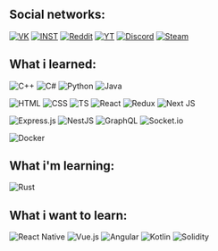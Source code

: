 ## Social networks:
[![VK](https://img.shields.io/badge/вконтакте-%232E87FB.svg?&style=for-the-badge&logo=vk&logoColor=white)](https://vk.com/swbuwk)
[![INST](https://img.shields.io/badge/Instagram-E4405F?style=for-the-badge&logo=instagram&logoColor=white)](http://instagram.com/swbuwk?utm_source=qr)
[![Reddit](https://img.shields.io/badge/Reddit-FF4500?style=for-the-badge&logo=reddit&logoColor=white)](https://www.reddit.com/user/swbuwk)
[![YT](https://img.shields.io/badge/YouTube-FF0000?style=for-the-badge&logo=youtube&logoColor=white)](https://www.youtube.com/channel/UCfhHgcFKPNA3lxAtKg_ixng)
[![Discord](https://img.shields.io/badge/Discord-7289DA?style=for-the-badge&logo=discord&logoColor=white)](https://discordapp.com/users/473799916851036161)
[![Steam](https://img.shields.io/badge/Steam-000000?style=for-the-badge&logo=steam&logoColor=white)](https://steamcommunity.com/id/swbuwk/)

## What i learned:

![C++](https://img.shields.io/badge/C%2B%2B-00599C?style=for-the-badge&logo=c%2B%2B&logoColor=white)
![C#](https://img.shields.io/badge/C%23-239120?style=for-the-badge&logo=c-sharp&logoColor=white)
![Python](https://img.shields.io/badge/Python-3776AB?style=for-the-badge&logo=python&logoColor=white)
![Java](https://img.shields.io/badge/Java-ED8B00?style=for-the-badge&logo=java&logoColor=white)  
  
![HTML](https://img.shields.io/badge/HTML5-E34F26?style=for-the-badge&logo=html5&logoColor=white)
![CSS](https://img.shields.io/badge/CSS3-1572B6?style=for-the-badge&logo=css3&logoColor=white)
![TS](https://img.shields.io/badge/TypeScript-007ACC?style=for-the-badge&logo=typescript&logoColor=white)
![React](https://img.shields.io/badge/React-20232A?style=for-the-badge&logo=react&logoColor=61DAFB)
![Redux](https://img.shields.io/badge/Redux-593D88?style=for-the-badge&logo=redux&logoColor=white)
![Next JS](https://img.shields.io/badge/Next-black?style=for-the-badge&logo=next.js&logoColor=white)
  
![Express.js](https://img.shields.io/badge/express.js-%23404d59.svg?style=for-the-badge&logo=express&logoColor=%2361DAFB)
![NestJS](https://img.shields.io/badge/nestjs-%23E0234E.svg?style=for-the-badge&logo=nestjs&logoColor=white)
![GraphQL](https://img.shields.io/badge/-GraphQL-E10098?style=for-the-badge&logo=graphql&logoColor=white)
![Socket.io](https://img.shields.io/badge/Socket.io-black?style=for-the-badge&logo=socket.io&badgeColor=010101)  
  
![Docker](https://img.shields.io/badge/docker-%230db7ed.svg?style=for-the-badge&logo=docker&logoColor=white)

## What i'm learning:
![Rust](https://img.shields.io/badge/rust-%23000000.svg?style=for-the-badge&logo=rust&logoColor=white)  

## What i want to learn:

![React Native](https://img.shields.io/badge/react_native-%2320232a.svg?style=for-the-badge&logo=react&logoColor=%2361DAFB)
![Vue.js](https://img.shields.io/badge/vuejs-%2335495e.svg?style=for-the-badge&logo=vuedotjs&logoColor=%234FC08D)
![Angular](https://img.shields.io/badge/angular-%23DD0031.svg?style=for-the-badge&logo=angular&logoColor=white)
![Kotlin](https://img.shields.io/badge/kotlin-%230095D5.svg?style=for-the-badge&logo=kotlin&logoColor=white)
![Solidity](https://img.shields.io/badge/Solidity-%23363636.svg?style=for-the-badge&logo=solidity&logoColor=white)
